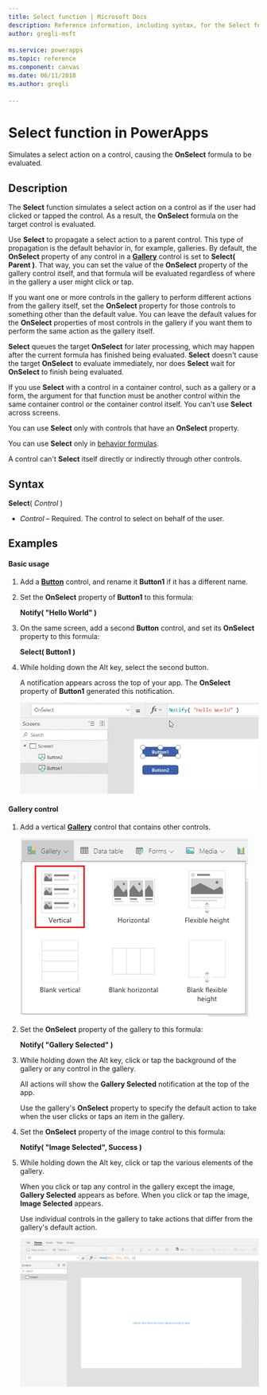 ```yaml
---
title: Select function | Microsoft Docs
description: Reference information, including syntax, for the Select function in PowerApps
author: gregli-msft

ms.service: powerapps
ms.topic: reference
ms.component: canvas
ms.date: 06/11/2018
ms.author: gregli

---
```

# Select function in PowerApps
Simulates a select action on a control, causing the **OnSelect** formula to be evaluated.

## Description
The **Select** function simulates a select action on a control as if the user had clicked or tapped the control. As a result, the **OnSelect** formula on the target control is evaluated.

Use **Select** to propagate a select action to a parent control. This type of propagation is the default behavior in, for example, galleries. By default, the **OnSelect** property of any control in a **[Gallery](../controls/control-gallery.md)** control is set to **Select( Parent )**. That way, you can set the value of the **OnSelect** property of the gallery control itself, and that formula will be evaluated regardless of where in the gallery a user might click or tap.

If you want one or more controls in the gallery to perform different actions from the gallery itself, set the **OnSelect** property for those controls to something other than the default value. You can leave the default values for the **OnSelect** properties of most controls in the gallery if you want them to perform the same action as the gallery itself.

**Select** queues the target **OnSelect** for later processing, which may happen after the current formula has finished being evaluated. **Select** doesn't cause the target **OnSelect** to evaluate immediately, nor does **Select** wait for **OnSelect** to finish being evaluated.

If you use **Select** with a control in a container control, such as a gallery or a form, the argument for that function must be another control within the same container control or the container control itself. You can't use **Select** across screens.

You can use **Select** only with controls that have an **OnSelect** property.

You can use **Select** only in [behavior formulas](../working-with-formulas-in-depth.md).

A control can't **Select** itself directly or indirectly through other controls.

## Syntax
**Select**( *Control* )

* *Control* – Required.  The control to select on behalf of the user.

## Examples

#### Basic usage

1. Add a **[Button](../controls/control-button.md)** control, and rename it **Button1** if it has a different name.

1. Set the **OnSelect** property of **Button1** to this formula:

	**Notify( "Hello World" )**

1. On the same screen, add a second **Button** control, and set its **OnSelect** property to this formula:

	**Select( Button1 )**

1. While holding down the Alt key, select the second button.

    A notification appears across the top of your app. The **OnSelect** property of **Button1** generated this notification.

	![An animation that shows the OnSelect property settings for the two buttons and the notification when the second button is clicked](media/function-select/basic-select.gif)

#### Gallery control

1. Add a vertical **[Gallery](../controls/control-gallery.md)** control that contains other controls.

    ![Select a vertical gallery that contains controls](media/function-select/select-gallery.png)

2. Set the **OnSelect** property of the gallery to this formula:
 
	**Notify( "Gallery Selected" )**

3. While holding down the Alt key, click or tap the background of the gallery or any control in the gallery.

    All actions will show the **Gallery Selected** notification at the top of the app.

	Use the gallery's **OnSelect** property to specify the default action to take when the user clicks or taps an item in the gallery.

5. Set the **OnSelect** property of the image control to this formula:

	**Notify( "Image Selected", Success )**

6. While holding down the Alt key, click or tap the various elements of the gallery.

    When you click or tap any control in the gallery except the image, **Gallery Selected** appears as before. When you click or tap the image, **Image Selected** appears.
 
	Use individual controls in the gallery to take actions that differ from the gallery's default action.

	![An animation that shows the default value of the OnSelect property for a gallery control, as well as a control that takes a different action](media/function-select/gallery-select.gif)
